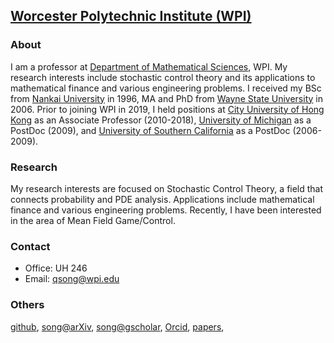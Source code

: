 
## [Worcester Polytechnic Institute (WPI)](https://www.wpi.edu/)

### About

I am a professor at [Department of Mathematical Sciences](https://www.wpi.edu/academics/departments/mathematical-sciences), WPI. My research interests include stochastic control theory and its applications to mathematical finance and various engineering problems. I received my BSc from [Nankai University](https://en.nankai.edu.cn/) in 1996, MA and PhD from [Wayne State University](https://wayne.edu/) in 2006. Prior to joining WPI in 2019, I held positions at [City University of Hong Kong](https://www.cityu.edu.hk/) as an Associate Professor (2010-2018), [University of Michigan](https://umich.edu/) as a PostDoc (2009), and [University of Southern California](https://usc.edu/) as a PostDoc (2006-2009).

### Research

My research interests are focused on Stochastic Control Theory, a field that connects probability and PDE analysis. Applications include mathematical finance and various engineering problems. Recently, I have been interested in the area of Mean Field Game/Control.

### Contact

- Office: UH 246
- Email: qsong@wpi.edu

### Others
[github](https://github.com/qsongatwpi?tab=repositories), [song@arXiv](https://arxiv.org/a/song_q_2.html), [song@gscholar](https://scholar.google.com.hk/citations?user=a55OuBUAAAAJ&hl=en), [Orcid](https://orcid.org/0000-0002-9289-7462), [papers](https://github.com/qsongatwpi/qsongatwpi.github.io/tree/main/pubs), 
